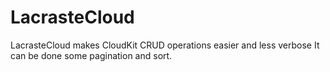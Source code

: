 # LacrasteCloud

LacrasteCloud makes CloudKit CRUD operations easier and less verbose It can be done some pagination and sort.
